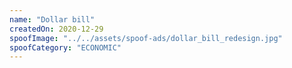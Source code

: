 ```yaml
---
name: "Dollar bill"
createdOn: 2020-12-29
spoofImage: "../../assets/spoof-ads/dollar_bill_redesign.jpg"
spoofCategory: "ECONOMIC"
---
```

